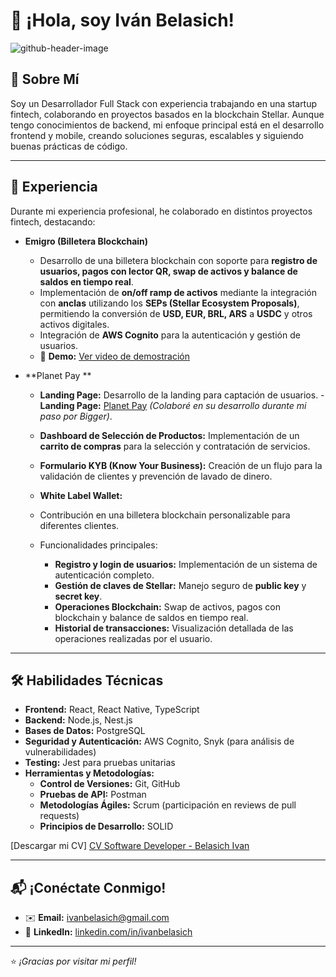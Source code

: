 # 👋 ¡Hola, soy Iván Belasich! 

![github-header-image](https://github.com/user-attachments/assets/c2b69d49-bef8-4362-b29c-a0de471f6714)



## 🌟 Sobre Mí  
Soy un Desarrollador Full Stack con experiencia trabajando en una startup fintech, colaborando en proyectos basados en la blockchain Stellar. Aunque tengo conocimientos de backend, mi enfoque principal está en el desarrollo frontend y mobile, creando soluciones seguras, escalables y siguiendo buenas prácticas de código.  

---

## 🎯 Experiencia  
Durante mi experiencia profesional, he colaborado en distintos proyectos fintech, destacando:  

- **Emigro (Billetera Blockchain)**  
   - Desarrollo de una billetera blockchain con soporte para **registro de usuarios, pagos con lector QR, swap de activos y balance de saldos en tiempo real**.  
   - Implementación de **on/off ramp de activos** mediante la integración con **anclas** utilizando los **SEPs (Stellar Ecosystem Proposals)**, permitiendo la conversión de **USD, EUR, BRL, ARS** a **USDC** y otros activos digitales.  
   - Integración de **AWS Cognito** para la autenticación y gestión de usuarios.  
   - 🎥 **Demo:** [Ver video de demostración](https://www.youtube.com/watch?v=nS8COzNxajc)  

- **Planet Pay **  
   - **Landing Page:** Desarrollo de la landing para captación de usuarios.  - **Landing Page:** [Planet Pay](https://planetpay.io) *(Colaboré en su desarrollo durante mi paso por Bigger)*.

   - **Dashboard de Selección de Productos:** Implementación de un **carrito de compras** para la selección y contratación de servicios.  
   - **Formulario KYB (Know Your Business):** Creación de un flujo para la validación de clientes y prevención de lavado de dinero.  
  - **White Label Wallet:**  
   - Contribución en una billetera blockchain personalizable para diferentes clientes.  
   - Funcionalidades principales:  
      - **Registro y login de usuarios:** Implementación de un sistema de autenticación completo.  
      - **Gestión de claves de Stellar:** Manejo seguro de **public key** y **secret key**.  
      - **Operaciones Blockchain:** Swap de activos, pagos con blockchain y balance de saldos en tiempo real.  
      - **Historial de transacciones:** Visualización detallada de las operaciones realizadas por el usuario.  


---

## 🛠️ Habilidades Técnicas  
- **Frontend:** React, React Native, TypeScript  
- **Backend:** Node.js, Nest.js  
- **Bases de Datos:** PostgreSQL  
- **Seguridad y Autenticación:** AWS Cognito, Snyk (para análisis de vulnerabilidades)  
- **Testing:** Jest para pruebas unitarias  
- **Herramientas y Metodologías:**  
   - **Control de Versiones:** Git, GitHub  
   - **Pruebas de API:** Postman  
   - **Metodologías Ágiles:** Scrum (participación en reviews de pull requests)  
   - **Principios de Desarrollo:** SOLID  

[Descargar mi CV] [CV Software Developer - Belasich Ivan](https://github.com/user-attachments/files/18429753/CV.Software.Developer.-.Belasich.Ivan.pdf)

---

## 📬 ¡Conéctate Conmigo!  
- ✉️ **Email:** [ivanbelasich@gmail.com](mailto:ivanbelasich@gmail.com)  
- 💼 **LinkedIn:** [linkedin.com/in/ivanbelasich](https://linkedin.com/in/ivanbelasich)  

---

⭐️ *¡Gracias por visitar mi perfil!*  

